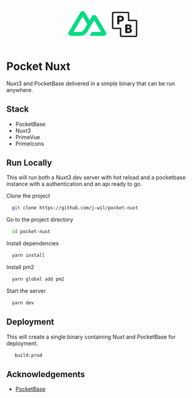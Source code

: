 <div align="center">
<img
    width=40%
    src="app/public/images/logos/pocketnuxt.svg"
    alt="pocketnuxt logo"
/>

</div>

# Pocket Nuxt

Nuxt3 and PocketBase delivered in a simple binary that can be run anywhere.


## Stack
- PocketBase
- Nuxt3
- PrimeVue
- PrimeIcons


## Run Locally
This will run both a Nuxt3 dev server with hot reload and a pocketbase instance with a authentication and an api ready to go.


Clone the project

```bash
  git clone https://github.com/j-wil/pocket-nuxt
```

Go to the project directory

```bash
  cd pocket-nuxt
```

Install dependencies

```bash
  yarn install
```

Install pm2

```bash
  yarn global add pm2
```

Start the server

```bash
  yarn dev
```


## Deployment

This will create a single binary containing Nuxt and PocketBase for deployment.

```bash
   build:prod
```


## Acknowledgements

 - [PocketBase](https://github.com/pocketbase/pocketbase)